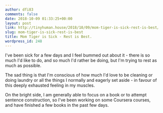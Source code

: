 ```yaml
---
author: dfi83
comments: false
date: 2018-10-09 01:33:25+00:00
layout: post
link: http://tinyhuman.house/2018/10/09/mom-tiger-is-sick-rest-is-best/
slug: mom-tiger-is-sick-rest-is-best
title: Mom Tiger is Sick - Rest is Best.
wordpress_id: 248
---
```





I've been sick for a few days and I feel bummed out about it - there is so much I'd like to do, and so much I'd rather be doing, but I'm trying to rest as much as possible.











The sad thing is that I'm conscious of how much I'd love to be cleaning or doing laundry or all the things I normally and eagerly set aside - in favour of this deeply exhausted feeling in my muscles.







On the bright side, I am generally able to focus on a book or to attempt sentence construction, so I've been working on some Coursera courses, and have finished a few books in the past few days. 



